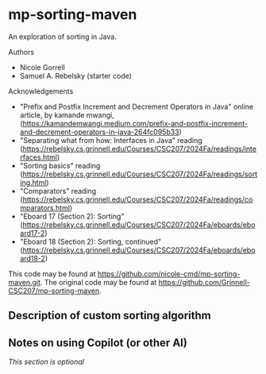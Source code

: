 # mp-sorting-maven

An exploration of sorting in Java.

Authors

* Nicole Gorrell
* Samuel A. Rebelsky (starter code)

Acknowledgements

* "Prefix and Postfix Increment and Decrement Operators in Java" online article, by kamande mwangi, (https://kamandemwangi.medium.com/prefix-and-postfix-increment-and-decrement-operators-in-java-264fc095b33)
* "Separating what from how: Interfaces in Java" reading (https://rebelsky.cs.grinnell.edu/Courses/CSC207/2024Fa/readings/interfaces.html)
* "Sorting basics" reading (https://rebelsky.cs.grinnell.edu/Courses/CSC207/2024Fa/readings/sorting.html)
* "Comparators" reading (https://rebelsky.cs.grinnell.edu/Courses/CSC207/2024Fa/readings/comparators.html)
* "Eboard 17 (Section 2): Sorting" (https://rebelsky.cs.grinnell.edu/Courses/CSC207/2024Fa/eboards/eboard17-2)
* "Eboard 18 (Section 2): Sorting, continued" (https://rebelsky.cs.grinnell.edu/Courses/CSC207/2024Fa/eboards/eboard18-2)

This code may be found at <https://github.com/nicole-cmd/mp-sorting-maven.git>. The original code may be found at <https://github.com/Grinnell-CSC207/mp-sorting-maven>.

Description of custom sorting algorithm
---------------------------------------

Notes on using Copilot (or other AI)
------------------------------------

_This section is optional_
